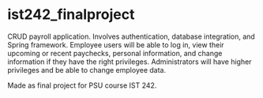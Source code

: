 # ist242_finalproject

CRUD payroll application. Involves authentication, database integration, and Spring framework.
Employee users will be able to log in, view their upcoming or recent paychecks, personal information, and change information if they have the right privileges.
Administrators will have higher privileges and be able to change employee data.

Made as final project for PSU course IST 242.
